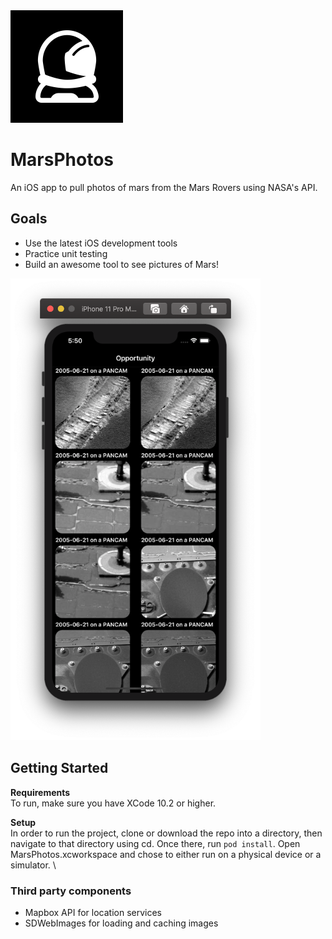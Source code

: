 <img width="180" src="./Planet 4 Logo.png?raw=true">

# MarsPhotos

An iOS app to pull photos of mars from the Mars Rovers using NASA's API.

## Goals
* Use the latest iOS development tools
* Practice unit testing
* Build an awesome tool to see pictures of Mars!

<img width = "400" src="./Screen%20Shot%202020-09-16%20at%205.50.48%20PM.png?raw=true">

## Getting Started
**Requirements**\
To run, make sure you have XCode 10.2 or higher.

**Setup** \
In order to run the project, clone or download the repo into a directory, then navigate to that directory using cd. 
Once there, run `pod install`. Open MarsPhotos.xcworkspace and chose to either run on a physical device or a simulator.
\\
### Third party components
* Mapbox API for location services
* SDWebImages for loading and caching images
